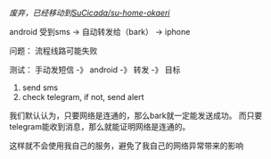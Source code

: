 # 

*废弃，已经移动到[SuCicada/su-home-okaeri](https://github.com/SuCicada/su-home-okaeri)*

android 受到sms  ->  自动转发给（bark） ->  iphone

问题：
流程线路可能失败

测试：
手动发短信  -》 android -》 转发  -》 目标



1. send sms
2. check telegram, if not, send alert


我们默认认为，只要网络是连通的，那么bark就一定能发送成功。 
而只要telegram能收到消息，那么就能证明网络是连通的。 

这样就不会使用我自己的服务，避免了我自己的网络异常带来的影响


